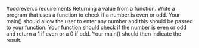 #oddreven.c requirements
Returning a value from a function. Write a program that uses a function to check if a
number is even or odd. Your main() should allow the user to enter any number and
this should be passed to your function. Your function should check if the number is
even or odd and return a 1 if even or a 0 if odd. Your main() should then indicate the
result.
